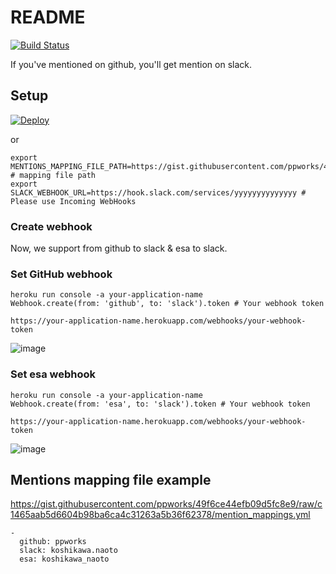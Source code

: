 # README

[![Build Status](https://travis-ci.org/ppworks/mentions.svg?branch=master)](https://travis-ci.org/ppworks/mentions)

If you've mentioned on github, you'll get mention on slack.

## Setup

[![Deploy](https://www.herokucdn.com/deploy/button.png)](https://heroku.com/deploy)

or

```
export MENTIONS_MAPPING_FILE_PATH=https://gist.githubusercontent.com/ppworks/49f6ce44efb09d5fc8e9/raw/c1465aab5d6604b98ba6ca4c31263a5b36f62378/mention_mappings.yml # mapping file path
export SLACK_WEBHOOK_URL=https://hook.slack.com/services/yyyyyyyyyyyyyy # Please use Incoming WebHooks
```

### Create webhook

Now, we support from github to slack & esa to slack.

### Set GitHub webhook

```
heroku run console -a your-application-name
Webhook.create(from: 'github', to: 'slack').token # Your webhook token
```

```
https://your-application-name.herokuapp.com/webhooks/your-webhook-token
```

![image](https://cloud.githubusercontent.com/assets/536118/13662694/dc6ad3e6-e6df-11e5-8fed-905f9fc35ab4.png)

### Set esa webhook

```
heroku run console -a your-application-name
Webhook.create(from: 'esa', to: 'slack').token # Your webhook token
```

```
https://your-application-name.herokuapp.com/webhooks/your-webhook-token
```

![image](https://cloud.githubusercontent.com/assets/536118/13838757/d9110bfa-ec59-11e5-8578-acac57619576.png)

## Mentions mapping file example

https://gist.githubusercontent.com/ppworks/49f6ce44efb09d5fc8e9/raw/c1465aab5d6604b98ba6ca4c31263a5b36f62378/mention_mappings.yml

```
-
  github: ppworks
  slack: koshikawa.naoto
  esa: koshikawa_naoto
```
